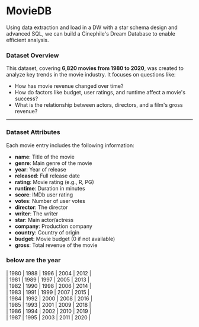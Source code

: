 # MovieDB
Using data extraction and load in a DW with a star schema design and advanced SQL, we can build a Cinephile's Dream Database to enable efficient analysis.


### Dataset Overview

This dataset, covering **6,820 movies from 1980 to 2020**, was created to analyze key trends in the movie industry. It focuses on questions like:

* How has movie revenue changed over time?
* How do factors like budget, user ratings, and runtime affect a movie's success?
* What is the relationship between actors, directors, and a film's gross revenue?

---

### Dataset Attributes

Each movie entry includes the following information:

* **name**: Title of the movie
* **genre**: Main genre of the movie
* **year**: Year of release
* **released**: Full release date
* **rating**: Movie rating (e.g., R, PG)
* **runtime**: Duration in minutes
* **score**: IMDb user rating
* **votes**: Number of user votes
* **director**: The director
* **writer**: The writer
* **star**: Main actor/actress
* **company**: Production company
* **country**: Country of origin
* **budget**: Movie budget (0 if not available)
* **gross**: Total revenue of the movie

### below are the year 

| 1980 | 1988 | 1996 | 2004 | 2012 | <br/>
| 1981 | 1989 | 1997 | 2005 | 2013 | <br/>
| 1982 | 1990 | 1998 | 2006 | 2014 | <br/>
| 1983 | 1991 | 1999 | 2007 | 2015 | <br/>
| 1984 | 1992 | 2000 | 2008 | 2016 | <br/>
| 1985 | 1993 | 2001 | 2009 | 2018 | <br/>
| 1986 | 1994 | 2002 | 2010 | 2019 | <br/>
| 1987 | 1995 | 2003 | 2011 | 2020 | <br/>


